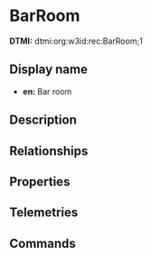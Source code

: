 # BarRoom
**DTMI:** dtmi:org:w3id:rec:BarRoom;1
## Display name
- **en:** Bar room
## Description
## Relationships
## Properties
## Telemetries
## Commands
